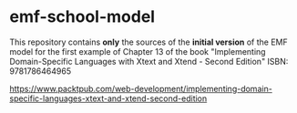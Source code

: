 # emf-school-model

This repository contains **only** the sources of the **initial version** of the EMF model for the first example of Chapter 13 of the book
"Implementing Domain-Specific Languages with Xtext and Xtend - Second Edition"
ISBN: 9781786464965

https://www.packtpub.com/web-development/implementing-domain-specific-languages-xtext-and-xtend-second-edition
